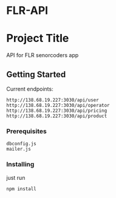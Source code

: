 # FLR-API
# Project Title

API for FLR senorcoders app 

## Getting Started

Current endpoints:

```
http://138.68.19.227:3030/api/user
http://138.68.19.227:3030/api/operator
http://138.68.19.227:3030/api/pricing
http://138.68.19.227:3030/api/product
```

### Prerequisites

```
dbconfig.js
mailer.js
```

### Installing
just run

```
npm install
```
